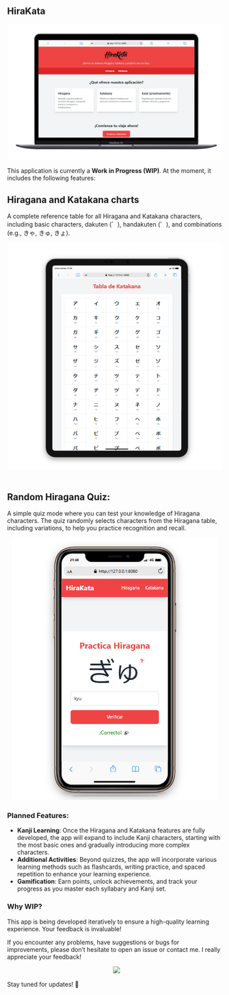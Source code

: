 ## HiraKata 

<div align="center">
  <img src="./img/hirakata-desktop.jpeg" alt="Tabla de Hiragana">
</div>

This application is currently a **Work in Progress (WIP)**. At the moment, it includes the following features:

## **Hiragana and Katakana charts** 
A complete reference table for all Hiragana and Katakana characters, including basic characters, dakuten (゛), handakuten (゜), and combinations (e.g., きゃ, きゅ, きょ).

<div align="center">
  <img src="./img/chart-1.png" alt="Tabla de Hiragana">
</div>

<br/>

## **Random Hiragana Quiz**: 
A simple quiz mode where you can test your knowledge of Hiragana characters. The quiz randomly selects characters from the Hiragana table, including variations, to help you practice recognition and recall.

<div align="center">
  <img src="./img/quizz-1.png" alt="Hiragana Quizz">
</div>


### Planned Features:
- **Kanji Learning**: Once the Hiragana and Katakana features are fully developed, the app will expand to include Kanji characters, starting with the most basic ones and gradually introducing more complex characters.
- **Additional Activities**: Beyond quizzes, the app will incorporate various learning methods such as flashcards, writing practice, and spaced repetition to enhance your learning experience.
- **Gamification**: Earn points, unlock achievements, and track your progress as you master each syllabary and Kanji set.

### Why WIP?
This app is being developed iteratively to ensure a high-quality learning experience. Your feedback is invaluable! 

If you encounter any problems, have suggestions or bugs for improvements, please don’t hesitate to open an issue or contact me. I really appreciate your feedback! 

<div align="center">

&nbsp;  [<img src="https://img.shields.io/badge/codecruz.mt@gmail.com-blue?logo=gmail">](mailto:codecruz.mt@gmail.com)

</div>

Stay tuned for updates! 🚀
